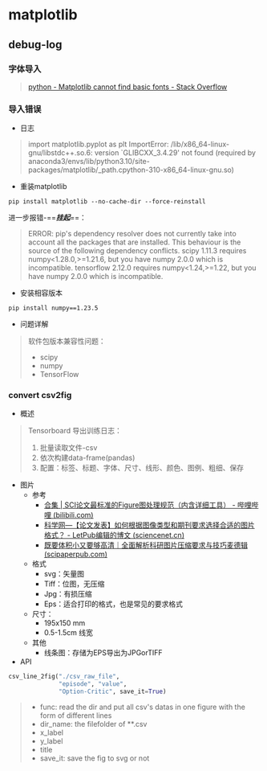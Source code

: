# matplotlib

## debug-log

### 字体导入

> [python - Matplotlib cannot find basic fonts - Stack Overflow](https://stackoverflow.com/questions/42097053/matplotlib-cannot-find-basic-fonts)

### 导入错误

- 日志

> import matplotlib.pyplot as plt
> ImportError: /lib/x86_64-linux-gnu/libstdc++.so.6: version `GLIBCXX_3.4.29' not found (required by anaconda3/envs/lib/python3.10/site-packages/matplotlib/_path.cpython-310-x86_64-linux-gnu.so)

- 重装matplotlib

```shell
pip install matplotlib --no-cache-dir --force-reinstall
```

进一步报错-==***挂起***==：

> ERROR: pip's dependency resolver does not currently take into account all the packages that are installed. This behaviour is the source of the following dependency conflicts.
> scipy 1.11.3 requires numpy<1.28.0,>=1.21.6, but you have numpy 2.0.0 which is incompatible.
> tensorflow 2.12.0 requires numpy<1.24,>=1.22, but you have numpy 2.0.0 which is incompatible.

- 安装相容版本

```shell
pip install numpy==1.23.5
```

- 问题详解

> 软件包版本兼容性问题：
>
> - scipy
> - numpy
> - TensorFlow

### convert csv2fig

- 概述

> Tensorboard 导出训练日志：
>
> 1. 批量读取文件-csv
> 2. 依次构建data-frame(pandas)
> 3. 配置：标签、标题、字体、尺寸、线形、颜色、图例、粗细、保存

- 图片
  - 参考
    - [合集 | SCI论文最标准的Figure图处理规范（内含详细工具） - 哔哩哔哩 (bilibili.com)](https://www.bilibili.com/read/cv33105177/)
    - [科学网—【论文发表】如何根据图像类型和期刊要求选择合适的图片格式？ - LetPub编辑的博文 (sciencenet.cn)](https://blog.sciencenet.cn/blog-1232242-1410946.html)
    - [既要体积小又要够高清｜全面解析科研图片压缩要求与技巧麦德辑 (scipaperpub.com)](https://www.scipaperpub.com/既要体积小又要够高清｜全面解析科研图片压缩要/)
  - 格式
    - svg：矢量图
    - Tiff：位图，无压缩
    - Jpg：有损压缩
    - Eps：适合打印的格式，也是常见的要求格式
  - 尺寸：
    - 195x150 mm
    - 0.5-1.5cm 线宽
  - 其他
    - 线条图：存储为EPS导出为JPGorTIFF
- API

```python
csv_line_2fig("./csv_raw_file", 
              "episode", "value", 
              "Option-Critic", save_it=True)
```

> - func: read the dir and put all csv's datas in one figure with the form of different lines
> - dir_name: the filefolder of  **.csv
> - x_label
> - y_label
> - title
> - save_it: save the fig to svg or not